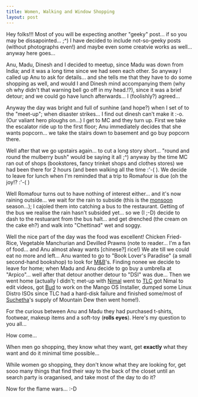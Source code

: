 ```yaml
---
title: Women, Walking and Window Shopping
layout: post
---
```


Hey folks!!! Most of you will be expecting another "geeky" post... if so you may be dissapointed... ;^) I have decided to include not-so-geeky posts (without photographs even!) and maybe even some creatvie works as well... anyway here goes...

Anu, Madu, Dinesh and I decided to meetup, since Madu was down from India; and it was a long time since we had seen each other. So anyway I called up Anu to ask for details... and she tells me that they have to do some shopping as well, and would I and Dinesh mind accompanying them (why oh why didn't that warning bell go off in my head.!?), since it was a brief detour; and we could go have lunch afterwards... I (foolishly?) agreed...

Anyway the day was bright and full of sunhine (and hope?) when I set of to the "meet-up"; when disaster strikes... I find out dinesh can't make it :-o. (Our valiant hero ploughs on...) I get to MC and they turn up. First we take the escalator ride up to the first floor; Anu immediately decides that she wants popcorn... we take the stairs down to basement and go buy popcorn there.

Well after that we go upstairs again... to cut a long story short... "round and round the mulberry bush" would be saying it all ;^) anyway by the time MC ran out of shops (bookstores, fancy trinket shops and clothes stores) we had been there for 2 hours (and been walking all the time :'-( ). We decide to leave for lunch when I'm reminded that a trip to Romafour is due (oh the joy!? :'-( )

Well Romafour turns out to have nothing of interest either... and it's now raining outside... we wait for the rain to subside (this is the <a href="http://en.wikipedia.org/wiki/Monsoon">monsoon</a> season...); I cajoled them into catching a bus to the restaurant. Getting of the bus we realise the rain hasn't subsided yet... so we (I ;-D) decide to dash to the restuarant from the bus halt... and get drenched (the cream on the cake eh?) and walk into "Chettinad" wet and soggy.

Well the nice part of the day was the food was excellent! Chicken Fried-Rice, Vegetable Manchurian and Devilled Prawns (note to reader... I'm a fan of food... and Anu almost alway wants [chinese?] rice!) We ate till we could eat no more and left... Anu wanted to go to "Book Lover's Paradise" (a small second-hand bookshop) to look for <a href="http://en.wikipedia.org/wiki/Mills_&amp;_Boon">M&amp;B</a>'s. Finding nonee we decide to leave for home; when Madu and Anu decide to go buy a umbrella at "Arpico"... well after that detour another detour to "DSI" was due... Then we went home (actually I didn't; met-up with <a href="http://www.cse.mrt.ac.lk/%7Ecs196/050293/">Nimal</a> went to <a href="http://www.thelinuxcenter.lk/">TLC</a> got Nimal to edit videos, got <a href="http://budlite.blogspot.com/">Bud</a> to work on the Mango OS Installer, dumped some Linux Distro ISOs since TLC had a hard-disk failure and finished some/most of <a href="http://raramimu.blogspot.com/">Suchetha</a>'s supply of Mountain Dew then went home!).

For the curious between Anu and Madu they had purchased t-shirts, footwear, makeup items and a soft-toy (**rolls eyes**). Here's my question to you all...

How come...

When men go shopping, they know what they want, get **exactly** what they want and do it minimal time possible...

While women go shopping, they don't know what they are looking for, get sooo many things that find their way to the back of the closet until an search party is oraganised, and take most of the day to do it?

Now for the flame wars... :-D
